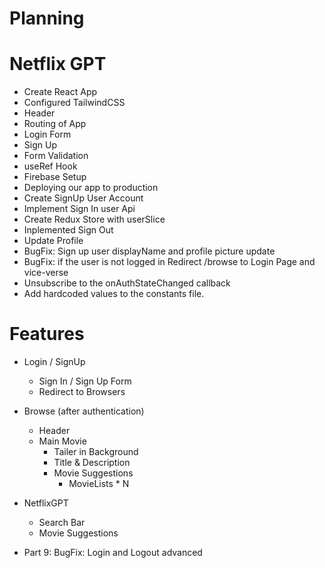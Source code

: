 # Planning

# Netflix GPT

- Create React App
- Configured TailwindCSS
- Header
- Routing of App
- Login Form
- Sign Up
- Form Validation
- useRef Hook
- Firebase Setup
- Deploying our app to production
- Create SignUp User Account
- Implement Sign In user Api
- Create Redux Store with userSlice
- Inplemented Sign Out
- Update Profile
- BugFix: Sign up user displayName and profile picture update
- BugFix: if the user is not logged in Redirect /browse to Login Page and vice-verse
- Unsubscribe to the onAuthStateChanged callback
- Add hardcoded values to the constants file.

# Features

- Login / SignUp
  - Sign In / Sign Up Form
  - Redirect to Browsers
- Browse (after authentication)
  - Header
  - Main Movie
    - Tailer in Background
    - Title & Description
    - Movie Suggestions
      - MovieLists \* N
- NetflixGPT
  - Search Bar
  - Movie Suggestions


- Part 9:  BugFix: Login and Logout advanced